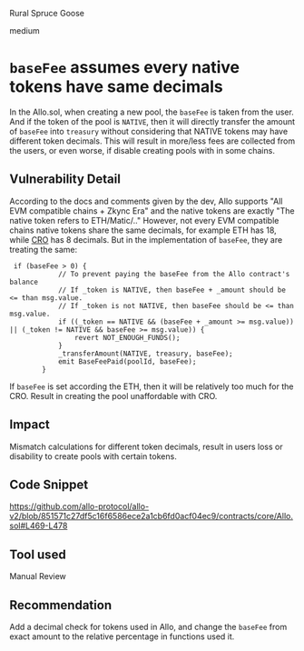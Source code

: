 Rural Spruce Goose

medium

# `baseFee` assumes every native tokens have same decimals
In the Allo.sol, when creating a new pool, the `baseFee` is taken from the user. And if the token of the pool is `NATIVE`, then it will directly transfer the amount of `baseFee` into `treasury` without considering that NATIVE tokens may have different token decimals.
This will result in more/less fees are collected from the users, or even worse, if disable creating pools with in some chains.
## Vulnerability Detail
According to the docs and comments given by the dev, Allo supports "All EVM compatible chains + Zkync Era" and the native tokens are exactly "The native token refers to ETH/Matic/.."
However, not every EVM compatible chains native tokens share the same decimals, for example ETH has 18, while [CRO](https://etherscan.io/address/0xa0b73e1ff0b80914ab6fe0444e65848c4c34450b#readContract) has 8 decimals. 
But in the implementation of `baseFee`, they are treating the same:
```solidity
 if (baseFee > 0) {
            // To prevent paying the baseFee from the Allo contract's balance
            // If _token is NATIVE, then baseFee + _amount should be <= than msg.value.
            // If _token is not NATIVE, then baseFee should be <= than msg.value.
            if ((_token == NATIVE && (baseFee + _amount >= msg.value)) || (_token != NATIVE && baseFee >= msg.value)) {
                revert NOT_ENOUGH_FUNDS();
            }
            _transferAmount(NATIVE, treasury, baseFee);
            emit BaseFeePaid(poolId, baseFee);
        }
```
If `baseFee` is set according the ETH, then it will be relatively too much for the CRO. Result in creating the pool unaffordable  with CRO.
## Impact
Mismatch calculations for different token decimals, result in users loss or disability to create pools with certain tokens. 
## Code Snippet
https://github.com/allo-protocol/allo-v2/blob/851571c27df5c16f6586ece2a1cb6fd0acf04ec9/contracts/core/Allo.sol#L469-L478
## Tool used

Manual Review

## Recommendation
Add a decimal check for tokens used in Allo, and change the `baseFee` from exact amount to the relative percentage in functions used it.